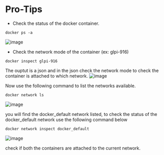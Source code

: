 # Pro-Tips

* Check the status of the docker container.
```
docker ps -a
```
![image](https://user-images.githubusercontent.com/1507737/141952594-96a8c330-c7b2-4204-8e21-51a4d5a0d3e3.png)
* Check the network mode of the container (ex: glpi-916)
```
docker inspect glpi-916
```
  The ouptut is a json and in the json check the network mode to check the container is attached to which network.
![image](https://user-images.githubusercontent.com/1507737/141953392-b41acdc8-f8e8-4e2e-bcf2-9062f4ee3df6.png)
  
  Now use the following command to list the networks available.
```
docker network ls
```
![image](https://user-images.githubusercontent.com/1507737/141953620-cf9744e8-1d4e-4210-800e-1bd698c98f68.png)
  
  you will find the docker_default network listed, to check the status of the docker_default network use the following command below
```
docker network inspect docker_default
```
![image](https://user-images.githubusercontent.com/1507737/141954734-db56bc9d-5716-4d42-83c5-c59c2b2e8b9b.png)
  
  check if both the containers are attached to the current network.


